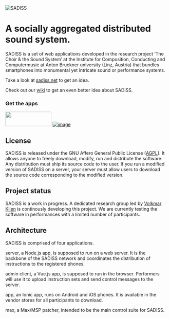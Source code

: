 ![SADISS](https://sadiss.net/api/logo_black.png)
# A socially aggregated distributed sound system.

SADISS is a set of web applications developed in the research project ‘The Choir & the Sound System’ at the Institute for Composition, Conducting and Computermusic at Anton Bruckner university (Linz, Austria) that bundles smartphones into monumental yet intricate sound or performance systems.

Take a look at [sadiss.net](https://sadiss.net/) to get an idea.

Check out our [wiki](https://github.com/wildyeast/sadiss/wiki) to get an even better idea about SADISS.

### Get the apps
[<img src="https://user-images.githubusercontent.com/32699708/222488341-8fadcd96-553d-4a79-9f54-1e45078925ec.png" width="143" height="45">](https://apps.apple.com/at/app/sadiss-client/id1670003024?l=en)
[![image](https://user-images.githubusercontent.com/32699708/222488601-df1e1887-6b0c-4b46-a53f-df8f3cf24b7c.png)](https://play.google.com/store/apps/details?id=net.sadiss.app)

## License
SADISS is released under the GNU Affero General Public License ([AGPL](LICENSE)). It allows anyone to freely download, modify, run and distribute the software. Any distribution must ship its source code to the user. If you run a modified version of SADISS on a server, your server must allow users to download the source code corresponding to the modified version.

## Project status

SADISS is a work in progress. A dedicated research group led by [Volkmar Klien](https://www.volkmarklien.com) is continously developing this project. We are currently testing the software in performances with a limited number of participants.

## Architecture

SADISS is comprised of four applications.

server, a Node.js app, is supposed to run on a web server. It is the backbone of the SADISS network and coordinates the distribution of instructions to the registered phones.

admin client, a Vue.js app, is supposed to run in the browser. Performers will use it to upload instruction sets and send control messages to the server.

app, an Ionic app, runs on Android and iOS phones. It is available in the vendor stores for all participants to download.

max, a Max/MSP patcher, intended to be the main control suite for SADISS.
